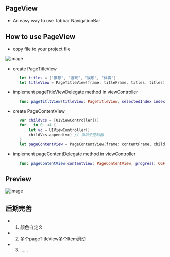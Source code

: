 ## PageView
  - An easy way to use Tabbar NavigationBar
  
## How to use PageView
  - copy file to your project file
  
  ![image]()
  - create PageTitleView
  
    ```swift
       let titles = ["推荐", "游戏", "娱乐", "体育"]
       let titleView = PageTitleView(frame: titleFrame, titles: titles)
    ```
  - implement pageTitleViewDelegate method in viewController
  
    ```swift
       func pageTitltView(titleView: PageTitleView, selectedIndex index: Int)
    ```
  - create PageContentView
  
    ```swift
       var childVcs = [UIViewController]()
       for _ in 0..<4 {
           let vc = UIViewController()
           childVcs.append(vc) // 添加子控制器
       }
       let pageContentView = PageContentView(frame: contentFrame, childVcs: childVcs, parentViewController: self)
    ```
  - implement pageContentDelegate method in viewController
  
    ```swift
       func pageContentView(contentView: PageContentView, progress: CGFloat, sourceIndex: Int, targetIndex: Int)
    ```
  
## Preview
  ![image](https://github.com/coderLL/PageView/blob/master/Run.gif)
  
## 后期完善
  - 1. 颜色自定义
  - 2. 多个pageTitleView多个Item滑动
  - 3. ......
